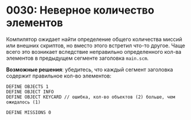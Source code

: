 # 0030: Неверное количество элементов

Компилятор ожидает найти определение общего количества миссий или внешних скриптов, но вместо этого встретил что-то другое. Чаще всего это возникает вследствие неправильно определенного кол-ва элементов в предыдущем сегменте заголовка `main.scm`.

**Возможные решения**: убедитесь, что каждый сегмент заголовка содержит правильное кол-во элементов:

```text
DEFINE OBJECTS 1
DEFINE OBJECT INFO
DEFINE OBJECT KEYCARD // ошибка, кол-во объектов (2) больше, чем ожидалось (1)

DEFINE MISSIONS 0 
```

